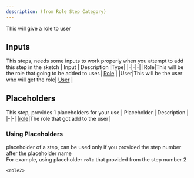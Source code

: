 ```yaml
---
description: (from Role Step Category)
---
```

This will give a role to user

## Inputs
This steps, needs some inputs to work properly when you attempt to add this step in the sketch
| Input      | Description |Type|
|-|-|-|
|Role|This will be the role that going to be added to user.| [ Role](../inputs/role.md) |
|User|This will be the user who will get the role| [ User](../inputs/user.md) |

## Placeholders
This step, provides 1 placeholders for your use
| Placeholder      | Description |
|-|-|
|[role](../placeholders/role.md)|The role that got add to the user|

### Using Placeholders
placeholder of a step, can be used only if you provided the step number after the placeholder name\
For example, using placeholder `role` that provided from the step number 2
 
```
<role2>
```
